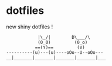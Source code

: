 # dotfiles
new shiny dotfiles !

```
            |\_/|        D\___/\
            (0_0)         (0_o)
           ==(Y)==         (V)
----------(u)---(u)----oOo--U--oOo---
__|_______|_______|_______|_______|___
```
